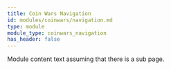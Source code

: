```yaml
---
title: Coin Wars Navigation
id: modules/coinwars/navigation.md
type: module
module_type: coinwars_navigation
has_header: false
---
```

Module content text assuming that there is a sub page.
